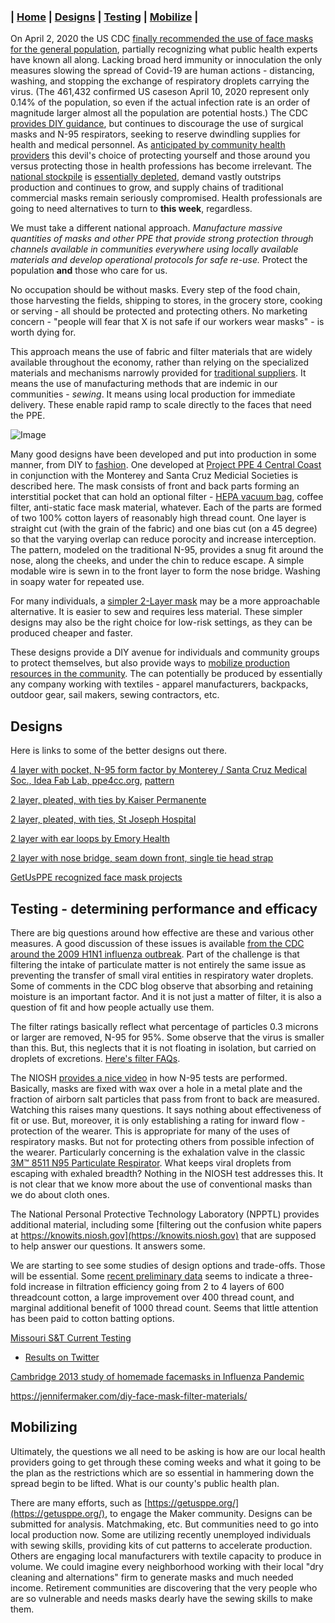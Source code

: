 ### | [Home](https://deculler.github.io/Covid-Cloth-Face-Masks/) | [Designs](#sectionDesigns) | [Testing](#sectionTest) | [Mobilize](#sectionMobilize) |

On April 2, 2020 the US CDC [finally recommended the use of face masks for the general population](https://www.cdc.gov/coronavirus/2019-ncov/prevent-getting-sick/cloth-face-cover.html), partially recognizing what public health experts have known all along.  Lacking broad herd immunity or innoculation the only measures slowing the spread of Covid-19 are human actions - distancing, washing, and stopping the exchange of respiratory droplets carrying the virus.  (The 461,432 confirmed US caseson  April 10, 2020 represent only 0.14% of the population, so even if the actual infection rate is an order of magnitude larger almost all the population are potential hosts.) The CDC [provides DIY guidance](https://www.cdc.gov/coronavirus/2019-ncov/prevent-getting-sick/diy-cloth-face-coverings.html), but continues to discourage the use of surgical masks and N-95 respirators, seeking to reserve dwindling supplies for health and medical personnel. As [anticipated by community health providers](https://ppe4cc.org) this devil's choice of protecting yourself and those around you versus protecting those in health professions has become irrelevant.  The [national stockpile](https://www.phe.gov/emergency/events/COVID19/SNS/Pages/default.aspx) is [essentially depleted](https://q13fox.com/2020/04/08/federal-stockpile-of-n95-respirators-other-protective-equipment-nearly-depleted/), demand vastly outstrips production and continues to grow, and supply chains of traditional commercial masks remain seriously compromised.  Health professionals are going to need alternatives to turn to **this week**, regardless.

We must take a different national approach.  *Manufacture massive quantities of masks and other PPE that provide strong protection through channels available in communities everywhere using locally available materials and develop operational protocols for safe re-use.*  Protect the population **and** those who care for us.  

No occupation should be without masks.  Every step of the food chain, those harvesting the fields, shipping to stores, in the grocery store, cooking or serving - all should be protected and protecting others.  No marketing concern - "people will fear that X is not safe if our workers wear masks" - is worth dying for.

This approach means the use of fabric and filter materials that are widely available throughout the economy, rather than relying on the specialized materials and mechanisms narrowly provided for [traditional suppliers](https://www.cdc.gov/niosh/npptl/topics/respirators/disp_part/n95list1.html).  It means the use of manufacturing methods that are indemic in our communities - *sewing*.  It means using local production for immediate delivery.  These enable rapid ramp to scale directly to the faces that need the PPE.

![Image](https://deculler.github.io/Covid-Cloth-Face-Masks/fourlayer.png)

Many good designs have been developed and put into production in some manner, from DIY to [fashion](https://www.popsugar.com/fashion/fashion-brands-cotton-face-masks-coronavirus-47377462).  One developed at 
[Project PPE 4 Central Coast](http://ppe4cc.org) in conjunction with the Monterey and Santa Cruz Medicial Societies is described here.  The mask consists of front and back parts forming an interstitial pocket that can hold an optional filter - [ HEPA vacuum bag](https://www.huffpost.com/entry/best-materials-diy-face-masks-filters_l_5e8ce4c6c5b6e1a2e0fb4ada), coffee filter, anti-static face mask material, whatever.  Each of the parts are formed of two 100% cotton layers of
reasonably high thread count.  One layer is straight cut (with the grain of the fabric) and one bias cut (on a 45 degree) so that the varying overlap can reduce porocity and increase interception.  The pattern, modeled on the traditional N-95, provides a snug fit around the nose, along the cheeks, and under the chin to reduce escape.  A simple modable wire is sewn in to the front layer to form the nose bridge.  Washing in soapy water for repeated use.  



For many individuals, a [simpler 2-Layer mask](https://about.kaiserpermanente.org/content/dam/internet/kp/comms/import/uploads/2020/03/02_COVID_Mask-Instructions_v9.pdf) may be a more approachable alternative.  It is easier to sew and requires less material.  These simpler designs may also be the right choice for low-risk settings, as they can be produced cheaper and faster.

These designs provide a DIY avenue for individuals and community groups to protect themselves, but also provide ways to [mobilize production resources in the community](http://goodtimes.sc/santa-cruz-news/new-santa-cruz-group-making-face-masks-for-covid-19-pandemic/).  The can potentially be produced by essentially any company working with textiles - apparel manufacturers, backpacks, outdoor gear, sail makers, sewing contractors, etc.

## <a id="sectionDesigns">Designs</a>

Here is links to some of the better designs out there.

[4 layer with pocket, N-95 form factor by Monterey / Santa Cruz Medical Soc., Idea Fab Lab, ppe4cc.org](https://drive.google.com/file/d/11M7ksfqt_asVxY2ketbAnHRGUKRfNtpD/view), [pattern](https://drive.google.com/file/d/1mYrU4wJRfEpEEGB8cxV031PBhWsyz8kp/view)

[2 layer, pleated, with ties by Kaiser Permanente](https://about.kaiserpermanente.org/content/dam/internet/kp/comms/import/uploads/2020/03/02_COVID_Mask-Instructions_v9.pdf)

[2 layer, pleated,  with ties, St Joseph Hospital](https://operationwecansewit.com/wp-content/uploads/2020/03/We-Can-Sew-It-Mask-Pattern-2.20.20-v4.pdf)

[2 layer with ear loops by Emory Health](https://www.emoryhealthcare.org/ui/pdfs/covid/9x15-cloth-mask-rectangle-picture-tutorial.pdf)

[2 layer with nose bridge, seam down front, single tie head strap](https://media.rainpos.com/4868/surgical_mask_with_ties_pins_rs.pdf?fbclid=IwAR1USpE_5h1X38TPJZcb6zQsx862NKNBWNGZpedgXPTHUH7y9ayx9QIxMQY)

[GetUsPPE recognized face mask projects](https://getusppe.org/makers/face-masks/)

## <a id="sectionTest">Testing - determining performance and efficacy</a>

There are big questions around how effective are these and various other measures.  A good discussion of these issues is available [from the CDC around the 2009 H1N1 influenza outbreak](https://blogs.cdc.gov/niosh-science-blog/2009/10/14/n95/).  Part of the challenge is that filtering the intake of particulate matter is not entirely the same issue as preventing the transfer of small viral entities in respiratory water droplets. Some of comments in the CDC blog observe that absorbing and retaining moisture is an important factor.  And it is not just a matter of filter, it is also a question of fit and how people actually use them.

The filter ratings basically reflect what percentage of particles 0.3 microns or larger are removed, N-95 for 95%. Some observe that the virus is smaller than this.  But, this neglects that it is not floating in isolation, but carried on droplets of excretions. [Here's filter FAQs](https://www.envirosafetyproducts.com/resources/dust-masks-whats-the-difference.html).

The NIOSH [provides a nice video](https://www.youtube.com/watch?v=-sY47zdE7YA) in how N-95 tests are performed.  Basically, masks are fixed with wax over a hole in a metal plate and the fraction of airborn salt particles that pass from front to back are measured.  Watching this raises many questions.  It says nothing about effectiveness of fit or use.  But, moreover, it is only establishing a rating for inward flow - protection of the wearer.  This is appropriate for many of the uses of respiratory masks.  But not for protecting others from possible infection of the wearer.  Particularly concerning is the exhalation valve in the classic [3M™ 8511 N95 Particulate Respirator](https://www.3m.com/3M/en_US/company-us/all-3m-products/~/3M-Particulate-Respirator-8511-N95-80-EA-Case/?N=5002385+3294780243&rt=rud).  What keeps viral droplets from escaping with exhaled breadth?  Nothing in the NIOSH test addresses this.  It is not clear that we know more about the use of conventional masks than we do about cloth ones.

The National Personal Protective Technology Laboratory (NPPTL) provides additional material, including some [filtering out the confusion white papers at https://knowits.niosh.gov](https://knowits.niosh.gov) that are supposed to help answer our questions.  It answers some.

We are starting to see some studies of design options and trade-offs.  Those will be essential.  Some [recent preliminary data](https://twitter.com/carlwangyang/status/1248657555720724481/photo/1) seems to indicate a three-fold increase in filtration efficiency going from 2 to 4 layers of 600 threadcount cotton, a large improvement over 400 thread count, and marginal additional benefit of 1000 thread count. Seems that little attention has been paid to cotton batting options.

[Missouri S&T Current Testing](https://news.mst.edu/2020/04/environmental-engineers-study-fabrics-materials-for-face-covers/)
* [Results on Twitter](https://twitter.com/carlwangyang/status/1245925586868015104)

[Cambridge 2013 study of homemade facemasks in Influenza Pandemic](https://www.researchgate.net/publication/258525804_Testing_the_Efficacy_of_Homemade_Masks_Would_They_Protect_in_an_Influenza_Pandemic)

https://jennifermaker.com/diy-face-mask-filter-materials/

## <a id="sectionMobilize">Mobilizing</a>

Ultimately, the questions we all need to be asking is how are our local health providers going to get through these coming weeks and what it going to be the plan as the restrictions which are so essential in hammering down the spread begin to be lifted.  What is our county's public health plan.

There are many efforts, such as [https://getusppe.org/](https://getusppe.org/), to engage the Maker community.  Designs can be submitted for analysis.  Matchmaking, etc.  But communities need to go into local production now.  Some are utilizing recently unemployed individuals with sewing skills, providing kits of cut patterns to accelerate production.  Others are engaging local manufacturers with textile capacity to produce in volume.  We could imagine every neighborhood working with their local "dry cleaning and alternations" firm to generate masks and much needed income.  Retirement communities are discovering that the very people who are so vulnerable and needs masks dearly have the sewing skills to make them.










